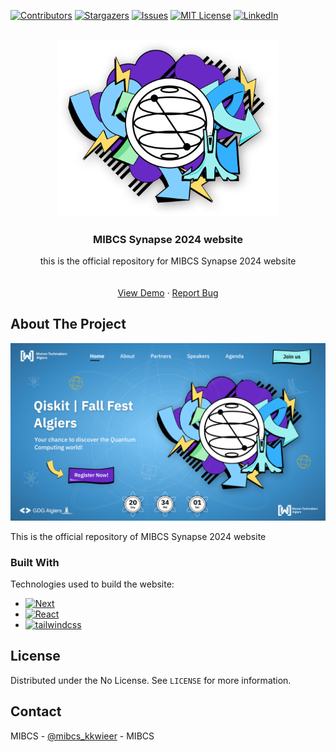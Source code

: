 <a name="readme-top"></a>

<!--
*** This the README file of our Synapse 2024 website.
-->

[![Contributors][contributors-shield]][contributors-url]
[![Stargazers][stars-shield]][stars-url]
[![Issues][issues-shield]][issues-url]
[![MIT License][license-shield]][license-url]
[![LinkedIn][linkedin-shield]][linkedin-url]

<!-- PROJECT LOGO -->
<br />
<div align="center">
  <a href="https://github.com/Sagar55526/MIBCS_synapse2k24">
    <img src="./public/Qiskit.png" alt="Logo" width="70%" height="auto">
  </a>

  <h3 align="center">MIBCS Synapse 2024 website</h3>

  <p align="center">
    this is the official repository for MIBCS Synapse 2024 website
    <br />
    <br />
    <br />
    <a href="https://wtm-algiers-qiskit-2022-website-4dmt4jjg1-wtm-algiers.vercel.app/">View Demo</a>
    ·
    <a href="https://github.com/Sagar55526/MIBCS_synapse2k24/issues">Report Bug</a>
  </p>
</div>

<!-- ABOUT THE PROJECT -->

## About The Project

[![Qiskit-Fall-Fest-Algiers-Home][qiskit-fall-fest-screenshot]](https://wtm-algiers-qiskit-2022-website-4dmt4jjg1-wtm-algiers.vercel.app/)

This is the official repository of MIBCS Synapse 2024 website

### Built With

Technologies used to build the website:

- [![Next][next.js]][next-url]
- [![React][react.js]][react-url]
- [![tailwindcss][tailwindcss.com]][tailwindcss-url]

<!-- LICENSE -->

## License

Distributed under the No License. See `LICENSE` for more information.

<!-- CONTACT -->

## Contact

MIBCS - [@mibcs_kkwieer](https://www.instagram.com/mibcs_kkw/) - MIBCS

<!--Project Link: [qiskit-fall-fest-algiers.wtmalgiers.org](https://qiskit-fall-fest-algiers.wtmalgiers.org) -->

<!-- MARKDOWN LINKS & IMAGES -->

[contributors-shield]: https://img.shields.io/github/contributors/WTM-Algiers/wtm-algiers-qiskit-2022-website.svg?style=for-the-badge
[contributors-url]: https://github.com/WTM-Algiers/wtm-algiers-qiskit-2022-website/graphs/contributors
[stars-shield]: https://img.shields.io/github/stars/WTM-Algiers/wtm-algiers-qiskit-2022-website.svg?style=for-the-badge
[stars-url]: https://github.com/WTM-Algiers/wtm-algiers-qiskit-2022-website/stargazers
[issues-shield]: https://img.shields.io/github/issues/WTM-Algiers/wtm-algiers-qiskit-2022-website.svg?style=for-the-badge
[issues-url]: https://github.com/WTM-Algiers/wtm-algiers-qiskit-2022-website/issues
[license-shield]: https://img.shields.io/github/license/WTM-Algiers/wtm-algiers-qiskit-2022-website.svg?style=for-the-badge
[license-url]: https://github.com/WTM-Algiers/wtm-algiers-qiskit-2022-website/blob/main/LICENSE
[linkedin-shield]: https://img.shields.io/badge/-LinkedIn-black.svg?style=for-the-badge&logo=linkedin&colorB=555
[linkedin-url]: https://www.linkedin.com/company/mibcs-kkwieer/
[qiskit-fall-fest-screenshot]: images/sectionsAssets/screenshot.png
[next.js]: https://img.shields.io/badge/next.js-000000?style=for-the-badge&logo=nextdotjs&logoColor=white
[next-url]: https://nextjs.org/
[react.js]: https://img.shields.io/badge/React-20232A?style=for-the-badge&logo=react&logoColor=61DAFB
[react-url]: https://reactjs.org/
[tailwindcss.com]: https://img.shields.io/badge/TailwindCSS-563D7C?style=for-the-badge&logo=TailwindCSS&logoColor=white
[tailwindcss-url]: https://tailwindcss.com
